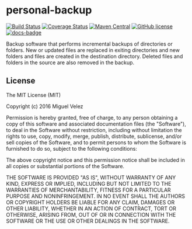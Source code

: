 personal-backup
===============

[![Build Status](https://travis-ci.org/mijecu25/personal-backup.svg?branch=master)](https://travis-ci.org/mijecu25/personal-backup)
[![Coverage Status](https://coveralls.io/repos/github/mijecu25/personal-backup/badge.svg?branch=master)](https://coveralls.io/github/mijecu25/personal-backup?branch=master)
[![Maven Central](https://maven-badges.herokuapp.com/maven-central/com.mijecu25/personal-backup/badge.svg)](https://search.maven.org/#search%7Cga%7C1%7Ca%3A%22personal-backup%22)
[![GitHub license](https://img.shields.io/badge/license-MIT-blue.svg)](https://raw.githubusercontent.com/mijecu25/personal-backup/master/LICENSE)
[![docs-badge](https://img.shields.io/badge/API-docs-blue.svg)](http://mijecu25.com/software/personalbackup/0.0.1/apidocs/index.html)


Backup software that performs incremental backups of directories or folders. New or updated files are replaced in exiting directories and new folders and files are created in the destination directory. Deleted files and folders in the source are also removed in the backup.

## License

The MIT License (MIT)

Copyright (c) 2016 Miguel Velez

Permission is hereby granted, free of charge, to any person obtaining a copy
of this software and associated documentation files (the "Software"), to deal
in the Software without restriction, including without limitation the rights
to use, copy, modify, merge, publish, distribute, sublicense, and/or sell
copies of the Software, and to permit persons to whom the Software is
furnished to do so, subject to the following conditions:

The above copyright notice and this permission notice shall be included in all
copies or substantial portions of the Software.

THE SOFTWARE IS PROVIDED "AS IS", WITHOUT WARRANTY OF ANY KIND, EXPRESS OR
IMPLIED, INCLUDING BUT NOT LIMITED TO THE WARRANTIES OF MERCHANTABILITY,
FITNESS FOR A PARTICULAR PURPOSE AND NONINFRINGEMENT. IN NO EVENT SHALL THE
AUTHORS OR COPYRIGHT HOLDERS BE LIABLE FOR ANY CLAIM, DAMAGES OR OTHER
LIABILITY, WHETHER IN AN ACTION OF CONTRACT, TORT OR OTHERWISE, ARISING FROM,
OUT OF OR IN CONNECTION WITH THE SOFTWARE OR THE USE OR OTHER DEALINGS IN THE
SOFTWARE.
